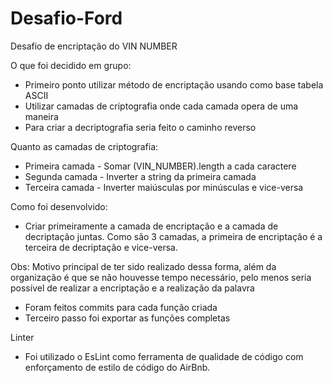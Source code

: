 # Desafio-Ford

Desafio de encriptação do VIN NUMBER

O que foi decidido em grupo:

- Primeiro ponto utilizar método de encriptação usando como base tabela ASCII
- Utilizar camadas de criptografia onde cada camada opera de uma maneira
- Para criar a decriptografia seria feito o caminho reverso

Quanto as camadas de criptografia:

- Primeira camada - Somar (VIN_NUMBER).length a cada caractere
- Segunda camada - Inverter a string da primeira camada
- Terceira camada - Inverter maiúsculas por minúsculas e vice-versa

Como foi desenvolvido:

- Criar primeiramente a camada de encriptação e a camada de decriptação juntas. Como são 3 camadas, a primeira de encriptação é a terceira de decriptação e vice-versa.

Obs: Motivo principal de ter sido realizado dessa forma, além da organização é que se não houvesse tempo necessário, pelo menos seria possível de realizar a encriptação e a realização da palavra

- Foram feitos commits para cada função criada
- Terceiro passo foi exportar as funções completas

Linter

- Foi utilizado o EsLint como ferramenta de qualidade de código com enforçamento de estilo de código do AirBnb.

